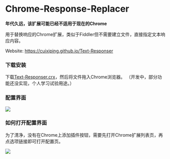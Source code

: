 Chrome-Response-Replacer
========================

**年代久远，该扩展可能已经不适用于现在的Chrome**

用于替换响应的Chrome扩展，类似于Fiddler但不需要建立文件，直接指定文本响应内容。

Website: https://cuixiping.github.io/Text-Responser

### 下载安装 ###

下载[Text-Responser.crx](https://cuixiping.github.io/Text-Responser/Text-Responser.crx)，然后将文件拖入Chrome浏览器。
（开发中，部分功能还没实现，个人学习试验用途。）

### 配置界面 ###

![](https://cuixiping.github.io/Text-Responser/images/screenshot-text-responser.png)

### 如何打开配置界面 ###

为了清净，没有在Chrome上添加插件按钮，需要先打开Chrome扩展列表页，再点选项链接即可打开配置页。

![](https://cuixiping.github.io/Text-Responser/images/extensions-list-page.png)


